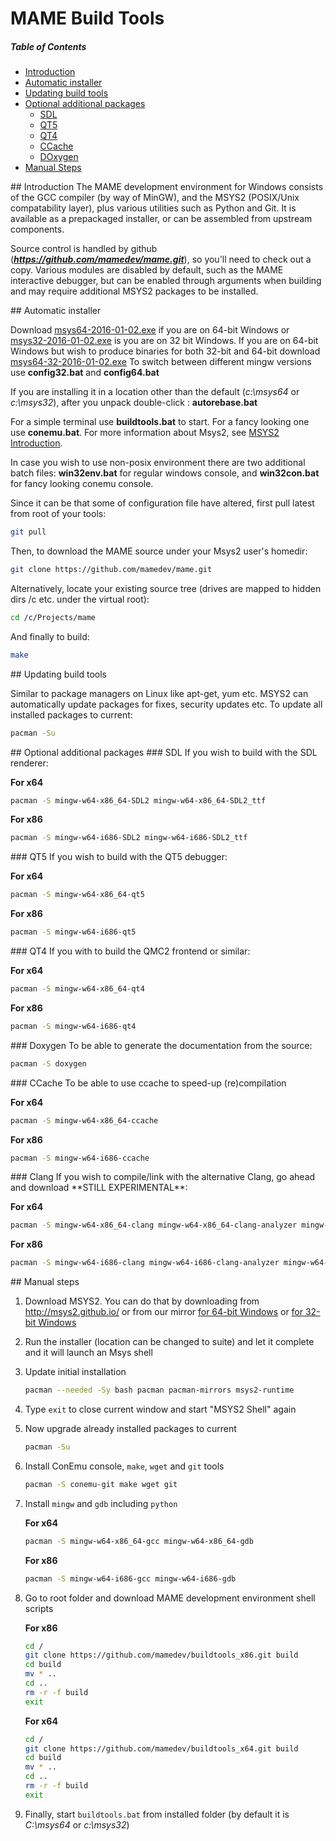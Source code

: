 # MAME Build Tools

##### Table of Contents  
* [Introduction](#introduction)
* [Automatic installer](#automatic)  
* [Updating build tools](#updating)  
* [Optional additional packages](#optional)  
  * [SDL](#optional-sdl)  
  * [QT5](#optional-qt5)  
  * [QT4](#optional-qt4)  
  * [CCache](#optional-ccache)  
  * [DOxygen](#optional-doxygen)  
* [Manual Steps](#manual)

<a name="introduction"/>
## Introduction
The MAME development environment for Windows consists of the GCC compiler (by way of MinGW), and the MSYS2 (POSIX/Unix compatability layer), plus various utilities such as Python and Git. It is available as a prepackaged installer, or can be assembled from upstream components. 

Source control is handled by github (***https://github.com/mamedev/mame.git***), so you'll need to check out a copy.
Various modules are disabled by default, such as the MAME interactive debugger, but can be enabled through arguments when building and may require additional MSYS2 packages to be installed.

<a name="automatic"/>
## Automatic installer

Download [msys64-2016-01-02.exe](https://github.com/mamedev/buildtools/releases/download/1.1/msys64-2016-01-02.exe) if you are on 64-bit Windows
or [msys32-2016-01-02.exe](https://github.com/mamedev/buildtools/releases/download/1.1/msys32-2016-01-02.exe) is you are on 32 bit Windows.
If you are on 64-bit Windows but wish to produce binaries for both 32-bit and 64-bit download [msys64-32-2016-01-02.exe](https://github.com/mamedev/buildtools/releases/download/1.1/msys64-32-2016-01-02.exe)
To switch between different mingw versions use **config32.bat** and **config64.bat**

If you are installing it in a location other than the default (*c:\msys64* or *c:\msys32*), after you unpack double-click : **autorebase.bat**

For a simple terminal use **buildtools.bat**  to start. For a fancy looking one use **conemu.bat**. For more information about Msys2, see [MSYS2 Introduction](http://sourceforge.net/p/msys2/wiki/MSYS2%20introduction/).

In case you wish to use non-posix environment there are two additional batch files: **win32env.bat** for regular windows console, and **win32con.bat** for fancy looking conemu console.

Since it can be that some of configuration file have altered, first pull latest from root of your tools:
```sh
git pull
```

Then, to download the MAME source under your Msys2 user's homedir:
```sh
git clone https://github.com/mamedev/mame.git
```

Alternatively, locate your existing source tree (drives are mapped to hidden dirs /c etc. under the virtual root):
```sh
cd /c/Projects/mame
```

And finally to build:
```sh
make
```

<a name="updating"/>
## Updating build tools

Similar to package managers on Linux like apt-get, yum etc. MSYS2 can automatically update packages for fixes, security updates etc.
To update all installed packages to current:

```sh
pacman -Su
```

<a name="optional"/>
## Optional additional packages

<a name="optional-sdl"/>
### SDL
If you wish to build with the SDL renderer:

   **For x64**
   ```sh
   pacman -S mingw-w64-x86_64-SDL2 mingw-w64-x86_64-SDL2_ttf
   ```

   **For x86**
   ```sh
   pacman -S mingw-w64-i686-SDL2 mingw-w64-i686-SDL2_ttf
   ```

<a name="optional-qt5"/>
### QT5
If you wish to build with the QT5 debugger:

   **For x64**
   ```sh
   pacman -S mingw-w64-x86_64-qt5
   ```

   **For x86**
   ```sh
   pacman -S mingw-w64-i686-qt5
   ```

<a name="optional-qt4"/>
### QT4
If you with to build the QMC2 frontend or similar:

   **For x64**
   ```sh
   pacman -S mingw-w64-x86_64-qt4
   ```

   **For x86**
   ```sh
   pacman -S mingw-w64-i686-qt4
   ```

<a name="optional-doxygen"/>
### Doxygen
To be able to generate the documentation from the source:

   ```sh
   pacman -S doxygen 
   ```

<a name="optional-ccache"/>
### CCache
To be able to use ccache to speed-up (re)compilation

   **For x64**
   ```sh
   pacman -S mingw-w64-x86_64-ccache 
   ```

   **For x86**
   ```sh
   pacman -S mingw-w64-i686-ccache 
   ```

<a name="optional-clang"/>
### Clang
If you wish to compile/link with the alternative Clang, go ahead and download **STILL EXPERIMENTAL**:
 
   **For x64**
   ```sh
   pacman -S mingw-w64-x86_64-clang mingw-w64-x86_64-clang-analyzer mingw-w64-x86_64-clang-tools-extra 
   ```

   **For x86**
   ```sh
   pacman -S mingw-w64-i686-clang mingw-w64-i686-clang-analyzer mingw-w64-i686-clang-tools-extra
   ```

<a name="manual"/>
## Manual steps

1. Download MSYS2. You can do that by downloading from http://msys2.github.io/ or
   from our mirror [for 64-bit Windows](https://github.com/mamedev/buildtools/releases/download/1.0/msys2-x86_64-20150916.exe) or [for 32-bit Windows](https://github.com/mamedev/buildtools/releases/download/1.0/msys2-i686-20150916.exe)

2. Run the installer (location can be changed to suite) and let it complete and it will launch an Msys shell

3. Update initial installation

   ```sh
   pacman --needed -Sy bash pacman pacman-mirrors msys2-runtime
   ```

4. Type `exit` to close current window and start "MSYS2 Shell" again 

5. Now upgrade already installed packages to current

   ```sh
   pacman -Su
   ```

6. Install ConEmu console, `make`, `wget` and `git` tools

   ```sh
   pacman -S conemu-git make wget git
   ```

7. Install `mingw` and `gdb` including `python`

   **For x64**
   ```sh
   pacman -S mingw-w64-x86_64-gcc mingw-w64-x86_64-gdb
   ```

   **For x86**
   ```sh
   pacman -S mingw-w64-i686-gcc mingw-w64-i686-gdb
   ```

8. Go to root folder and download MAME development environment shell scripts

   
   **For x86**
   ```sh
   cd /
   git clone https://github.com/mamedev/buildtools_x86.git build
   cd build
   mv * ..
   cd ..
   rm -r -f build
   exit
   ```

   **For x64**
   ```sh
   cd /
   git clone https://github.com/mamedev/buildtools_x64.git build
   cd build
   mv * ..
   cd ..
   rm -r -f build
   exit
   ```

9. Finally, start  ```buildtools.bat``` from installed folder (by default it is *C:\msys64* or *c:\msys32*)
